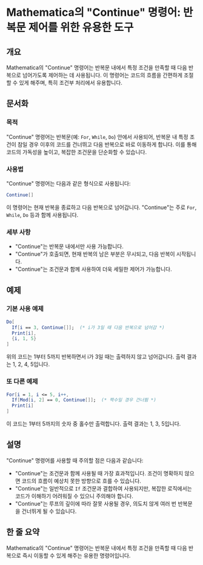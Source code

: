 <!--
Meta Description: # Mathematica의 "Continue" 명령어: 반복문 제어를 위한 유용한 도구 ## 개요 Mathematica의 "Continue" 명령어는 반복문 내에서 특정 조건을 만족할 때 다음 반복으로 넘어가도록 제어하는 데 사용됩니다. 이 명령어는 코드의 흐름을 간편...
Meta Keywords: continue, 반복문, 명령어는, 반복으로, mathematica의
-->

# Mathematica의 "Continue" 명령어: 반복문 제어를 위한 유용한 도구

## 개요
Mathematica의 "Continue" 명령어는 반복문 내에서 특정 조건을 만족할 때 다음 반복으로 넘어가도록 제어하는 데 사용됩니다. 이 명령어는 코드의 흐름을 간편하게 조절할 수 있게 해주며, 특히 조건부 처리에서 유용합니다.

## 문서화

### 목적
"Continue" 명령어는 반복문(예: `For`, `While`, `Do`) 안에서 사용되어, 반복문 내 특정 조건이 참일 경우 이후의 코드를 건너뛰고 다음 반복으로 바로 이동하게 합니다. 이를 통해 코드의 가독성을 높이고, 복잡한 조건문을 단순화할 수 있습니다.

### 사용법
"Continue" 명령어는 다음과 같은 형식으로 사용됩니다:

```mathematica
Continue[]
```

이 명령어는 현재 반복을 종료하고 다음 반복으로 넘어갑니다. "Continue"는 주로 `For`, `While`, `Do` 등과 함께 사용됩니다.

### 세부 사항
- "Continue"는 반복문 내에서만 사용 가능합니다.
- "Continue"가 호출되면, 현재 반복의 남은 부분은 무시되고, 다음 반복이 시작됩니다.
- "Continue"는 조건문과 함께 사용하여 더욱 세밀한 제어가 가능합니다.

## 예제

### 기본 사용 예제
```mathematica
Do[
  If[i == 3, Continue[]];  (* i가 3일 때 다음 반복으로 넘어감 *)
  Print[i],
  {i, 1, 5}
]
```
위의 코드는 1부터 5까지 반복하면서 i가 3일 때는 출력하지 않고 넘어갑니다. 출력 결과는 1, 2, 4, 5입니다.

### 또 다른 예제
```mathematica
For[i = 1, i <= 5, i++,
  If[Mod[i, 2] == 0, Continue[]];  (* 짝수일 경우 건너뜀 *)
  Print[i]
]
```
이 코드는 1부터 5까지의 숫자 중 홀수만 출력합니다. 출력 결과는 1, 3, 5입니다.

## 설명
"Continue" 명령어를 사용할 때 주의할 점은 다음과 같습니다:
- "Continue"는 조건문과 함께 사용될 때 가장 효과적입니다. 조건이 명확하지 않으면 코드의 흐름이 예상치 못한 방향으로 흐를 수 있습니다.
- "Continue"는 일반적으로 `If` 조건문과 결합하여 사용되지만, 복잡한 로직에서는 코드가 이해하기 어려워질 수 있으니 주의해야 합니다.
- "Continue"는 루프의 깊이에 따라 잘못 사용될 경우, 의도치 않게 여러 번 반복문을 건너뛰게 될 수 있습니다.

## 한 줄 요약
Mathematica의 "Continue" 명령어는 반복문 내에서 특정 조건을 만족할 때 다음 반복으로 즉시 이동할 수 있게 해주는 유용한 명령어입니다.